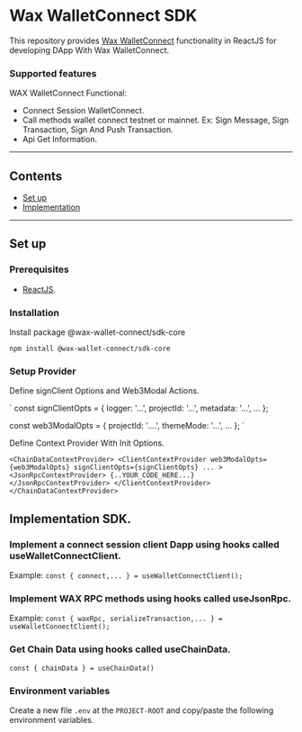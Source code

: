 # Wax WalletConnect SDK

This repository provides [Wax WalletConnect](https://monica.thh.io/wax/wax-wallet-connect-sdks.git) functionality in ReactJS for developing DApp With Wax WalletConnect.

### Supported features

WAX WalletConnect Functional: 
- Connect Session WalletConnect.
- Call methods wallet connect testnet or mainnet. Ex: Sign Message, Sign Transaction, Sign And Push Transaction.
- Api Get Information.
---

## Contents

- [Set up]()
- [Implementation]()
---

## Set up

### Prerequisites

- [ReactJS](https://react.dev/learn).

### Installation

Install package @wax-wallet-connect/sdk-core
```
npm install @wax-wallet-connect/sdk-core
```



### Setup Provider

Define signClient Options and Web3Modal Actions.

`
  const signClientOpts = {
    logger: '...',
    projectId: '...',
    metadata: '...',
    ...
  };

  const web3ModalOpts = {
    projectId: '....',
    themeMode: '...',
    ...
  };
`


Define Context Provider With Init Options.

`
  <ChainDataContextProvider>
    <ClientContextProvider
      web3ModalOpts={web3ModalOpts}
      signClientOpts={signClientOpts}
      ...
    >
      <JsonRpcContextProvider>
        {..YOUR_CODE_HERE...}
      </JsonRpcContextProvider>
    </ClientContextProvider>
  </ChainDataContextProvider>
`

## Implementation SDK.

### Implement a connect session client Dapp using hooks called useWalletConnectClient.

Example:
`
const { connect,... } =
    useWalletConnectClient();
`
### Implement WAX RPC methods using hooks called useJsonRpc.
Example: 
`
  const { waxRpc, serializeTransaction,... } =
    useWalletConnectClient();
`

### Get Chain Data using hooks called useChainData.
`
  const { chainData } = useChainData()
`

### Environment variables

Create a new file `.env` at the `PROJECT-ROOT` and copy/paste the following environment variables. 

```
```
